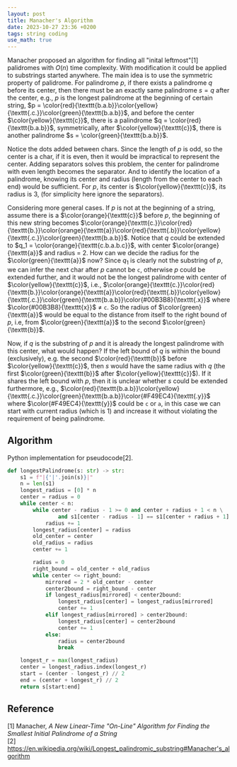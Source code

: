 ```yaml
---
layout: post
title: Manacher's Algorithm
date: 2023-10-27 23:36 +0200
tags: string coding
use_math: true
---
```



Manacher proposed an algorithm for finding all "inital leftmost"[1] palidromes with $O(n)$ time complexity. With modification it could be applied to substrings started anywhere. The main idea is to use the symmetric property of palidrome. For palindrome $p$, if there exists a palindrome $q$ before its center, then there must be an exactly same palindrome $s = q$ after the center, e.g., $p$ is the longest palindrome at the beginning of certain string, 
$p = \color{red}{\texttt{b.a.b}}\color{yellow}{\texttt{.c.}}\color{green}{\texttt{b.a.b}}$, and before the center $\color{yellow}{\texttt{c}}$, there is a palindrome $q = \color{red}{\texttt{b.a.b}}$, symmetrically, after $\color{yellow}{\texttt{c}}$, there is another palindrome $s = \color{green}{\texttt{b.a.b}}$. 

Notice the dots added between chars. Since the length of $p$ is odd, so the center is a char, if it is even, then it would be impractical to represent the center. Adding separators solves this problem, the center for palindrome with even length becomes the separator. And to identify the location of a palindrome, knowing its center and radius (length from the center to each end) would be sufficient. For $p$, its center is $\color{yellow}{\texttt{c}}$, its radius is 3, (for simplicity here ignore the separators).

Considering more general cases. If $p$ is not at the beginning of a string, assume there is a $\color{orange}{\texttt{c}}$ before $p$, the beginning of this new string becomes
$\color{orange}{\texttt{c.}}\color{red}{\texttt{b.}}\color{orange}{\texttt{a}}\color{red}{\texttt{.b}}\color{yellow}{\texttt{.c.}}\color{green}{\texttt{b.a.b}}$. Notice that $q$ could be extended to $q_1 = \color{orange}{\texttt{c.b.a.b.c}}$, with center $\color{orange}{\texttt{a}}$ and radius = 2. How can we decide the radius for the $\color{green}{\texttt{a}}$ now? Since $q_1$ is clearly not the substring of $p$, we can infer the next char after $p$ cannot be $\texttt{c}$, otherwise $p$ could be extended further, and it would not be the longest palindrome with center of $\color{yellow}{\texttt{c}}$, i.e., $\color{orange}{\texttt{c.}}\color{red}{\texttt{b.}}\color{orange}{\texttt{a}}\color{red}{\texttt{.b}}\color{yellow}{\texttt{.c.}}\color{green}{\texttt{b.a.b}}\color{#00B3B8}{\texttt{.x}}$ where $\color{#00B3B8}{\texttt{x}}$ $\neq$  $\texttt{c}$. So the radius of $\color{green}{\texttt{a}}$ would be equal to the distance from itself to the right bound of $p$, i.e, from $\color{green}{\texttt{a}}$ to the second $\color{green}{\texttt{b}}$.

Now, if $q$ is the substring of $p$ and it is already the longest palindrome with this center, what would happen? If the left bound of $q$ is within the bound (exclusively), e.g. the second $\color{red}{\texttt{b}}$ before $\color{yellow}{\texttt{c}}$, then $s$ would have the same radius with $q$ (the first $\color{green}{\texttt{b}}$ after $\color{yellow}{\texttt{c}}$). If it shares the left bound with $p$, then it is unclear whether $s$ could be extended furthermore, e.g., $\color{red}{\texttt{b.a.b}}\color{yellow}{\texttt{.c.}}\color{green}{\texttt{b.a.b}}\color{#F49EC4}{\texttt{.y}}$ where $\color{#F49EC4}{\texttt{y}}$ could be $\texttt{c}$ or $\texttt{a}$, in this case we can start with current radius (which is 1) and increase it without violating the requirement of being palindrome.


## Algorithm
Python implementation for pseudocode[2]. 
```python
def longestPalindrome(s: str) -> str:
    s1 = f"|{'|'.join(s)}|"
    n = len(s1)
    longest_radius = [0] * n
    center = radius = 0
    while center < n:
        while center - radius - 1 >= 0 and center + radius + 1 < n \
                and s1[center - radius - 1] == s1[center + radius + 1]:
            radius += 1
        longest_radius[center] = radius
        old_center = center
        old_radius = radius
        center += 1

        radius = 0
        right_bound = old_center + old_radius
        while center <= right_bound:
            mirrored = 2 * old_center - center
            center2bound = right_bound - center
            if longest_radius[mirrored] < center2bound:
                longest_radius[center] = longest_radius[mirrored]
                center += 1
            elif longest_radius[mirrored] > center2bound:
                longest_radius[center] = center2bound
                center += 1
            else:
                radius = center2bound
                break

    longest_r = max(longest_radius)
    center = longest_radius.index(longest_r)
    start = (center - longest_r) // 2
    end = (center + longest_r) // 2
    return s[start:end]

```


## Reference
[1] Manacher, *A New Linear-Time "On-Line" Algorithm for Finding the Smallest Initial Palindrome of a String*  
[2] https://en.wikipedia.org/wiki/Longest_palindromic_substring#Manacher's_algorithm